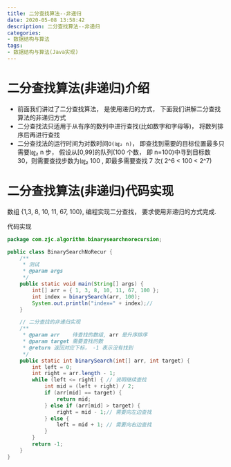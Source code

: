 ```yaml
---
title: 二分查找算法--非递归
date: 2020-05-08 13:58:42
description: 二分查找算法--非递归
categories:
- 数据结构与算法
tags:
- 数据结构与算法(Java实现)
---
```

#   二分查找算法(非递归)介绍
+   前面我们讲过了二分查找算法， 是使用递归的方式， 下面我们讲解二分查找算法的非递归方式
+   二分查找法只适用于从有序的数列中进行查找(比如数字和字母等)， 将数列排序后再进行查找
+   二分查找法的运行时间为对数时间`O(㏒₂ n)`， 即查找到需要的目标位置最多只需要㏒₂ n 步， 假设从[0,99]的队列(100 个数， 即 n=100)中寻到目标数 30，则需要查找步数为㏒₂ 100 , 即最多需要查找 7 次( 2^6 < 100 < 2^7)

#   二分查找算法(非递归)代码实现
数组 {1,3, 8, 10, 11, 67, 100}, 编程实现二分查找， 要求使用非递归的方式完成.

代码实现
```JAVA
package com.zjc.algorithm.binarysearchnorecursion;

public class BinarySearchNoRecur {
    /**
     * 测试
     * @param args
     */
    public static void main(String[] args) {
        int[] arr = { 1, 3, 8, 10, 11, 67, 100 };
        int index = binarySearch(arr, 100);
        System.out.println("index=" + index);//
    }

    // 二分查找的非递归实现
    /**
     * @param arr    待查找的数组, arr 是升序排序
     * @param target 需要查找的数
     * @return 返回对应下标， -1 表示没有找到
     */
    public static int binarySearch(int[] arr, int target) {
        int left = 0;
        int right = arr.length - 1;
        while (left <= right) { // 说明继续查找
            int mid = (left + right) / 2;
            if (arr[mid] == target) {
                return mid;
            } else if (arr[mid] > target) {
                right = mid - 1;// 需要向左边查找
            } else {
                left = mid + 1; // 需要向右边查找
            }
        }
        return -1;
    }
}

```
